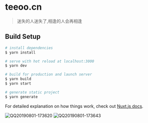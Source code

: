 # teeoo.cn

> 迷失的人迷失了,相逢的人会再相逢

## Build Setup

``` bash
# install dependencies
$ yarn install

# serve with hot reload at localhost:3000
$ yarn dev

# build for production and launch server
$ yarn build
$ yarn start

# generate static project
$ yarn generate
```

For detailed explanation on how things work, check out [Nuxt.js docs](https://nuxtjs.org).

![QQ20190801-173620](https://user-images.githubusercontent.com/25023667/62282897-fa52f680-b482-11e9-9db7-7594ca40e5fa.png)
![QQ20190801-173643](https://user-images.githubusercontent.com/25023667/62282898-fa52f680-b482-11e9-923e-4e0071481b5c.png)

